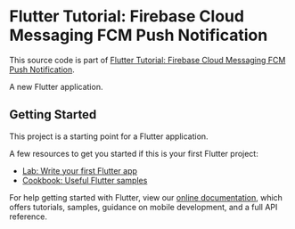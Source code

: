 # Flutter Tutorial: Firebase Cloud Messaging FCM Push Notification

This source code is part of [Flutter Tutorial: Firebase Cloud Messaging FCM Push Notification](https://www.djamware.com/post/5e4b26e26cdeb308204b427f/flutter-tutorial-firebase-cloud-messaging-fcm-push-notification).

A new Flutter application.

## Getting Started

This project is a starting point for a Flutter application.

A few resources to get you started if this is your first Flutter project:

- [Lab: Write your first Flutter app](https://flutter.dev/docs/get-started/codelab)
- [Cookbook: Useful Flutter samples](https://flutter.dev/docs/cookbook)

For help getting started with Flutter, view our
[online documentation](https://flutter.dev/docs), which offers tutorials,
samples, guidance on mobile development, and a full API reference.
